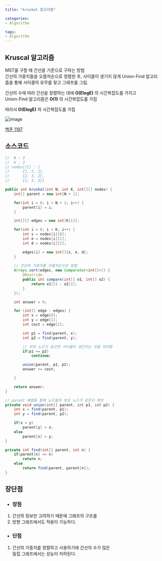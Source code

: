```yaml
---
title: "kruskal 알고리즘"

categories:
- Algorithm

tags:
- Algorithm
---
```


## Kruscal 알고리즘
MST를 구할 때 간선을 기준으로 구하는 방법   
간선의 가중치들을 오름차순으로 정렬한 후,
사이클이 생기지 않게 Union-Find 알고리즘을 통해 사이클의 유무를 찾고 그래프를 그림.

간선의 수에 따라 간선을 정렬하는 데에 **O(ElogE)** 의 시간복잡도를 가지고  
Union-Find 알고리즘은 **O(1)** 의 시간복잡도를 가짐

따라서 **O(ElogE)** 의 시간복잡도를 가짐

![image](https://github.com/kkjh9909/kkjh9909.github.io/assets/63646062/32a480c4-97c1-4463-862a-6df3f299e0dd)


[백준 1197](https://www.acmicpc.net/problem/1197)

## 소스코드
```java
//  N : 3
//  K : 3
// nodes[][] : {
//      {1, 2, 1}, 
//      {2, 3, 2}, 
//      {1, 3, 3}}

public int kruskal(int N, int K, int[][] nodes) {
    int[] parent = new int[N + 1];

    for(int i = 0; i < N + 1; i++) {
        parent[i] = i;
    }

    int[][] edges = new int[K][3];

    for(int i = 0; i < K; i++) {
        int s = nodes[i][0];
        int e = nodes[i][1];
        int d = nodes[i][2];

        edges[i] = new int[]{s, e, d};
    }
    
    // 간선의 가중치를 오름차순으로 정렬
    Arrays.sort(edges, new Comparator<int[]>() {
        @Override
        public int compare(int[] o1, int[] o2) {
            return o1[2] - o2[2];
        }
    });

    int answer = 0;

    for (int[] edge : edges) {
        int x = edge[0];
        int y = edge[1];
        int cost = edge[2];

        int p1 = find(parent, x);
        int p2 = find(parent, y);

        // 부모 노드가 같으면 사이클이 생긴다는 것을 의미함
        if(p1 == p2)
            continue;

        union(parent, p1, p2);
        answer += cost;

    }

    return answer;
}

// parent 배열을 통해 노드들의 부모 노드가 같은지 확인
private void union(int[] parent, int p1, int p2) {
    int x = find(parent, p1);
    int y = find(parent, p2);

    if(x < y)
        parent[y] = x;
    else
        parent[x] = y;
}

private int find(int[] parent, int n) {
    if(parent[n] == n)
        return n;
    else
        return find(parent, parent[n]);
}
```

## 장단점
- ### 장점
1. 간선의 정보만 고려하기 때문에 그래프의 구조를 
2. 방향 그래프에서도 적용이 가능하다.
- ### 단점
1. 간선의 가중치를 정렬하고 사용하기에 간선의 수가 많은  
밀집 그래프에서는 성능이 저하된다.
